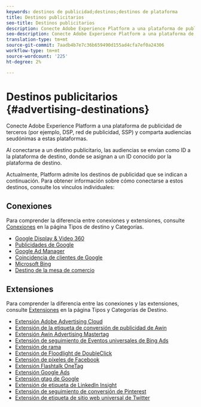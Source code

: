 ```yaml
---
keywords: destinos de publicidad;destinos;destinos de plataforma
title: Destinos publicitarios
seo-title: Destinos publicitarios
description: Conecte Adobe Experience Platform a una plataforma de publicidad de terceros (por ejemplo, DSP, red de publicidad, SSP) y comparta audiencias seudónimas a estas plataformas.
seo-description: Conecte Adobe Experience Platform a una plataforma de publicidad de terceros (por ejemplo, DSP, red de publicidad, SSP) y comparta audiencias seudónimas a estas plataformas.
translation-type: tm+mt
source-git-commit: 7aadb4b7e7c36b659490d155ad4cfa7ef0a24306
workflow-type: tm+mt
source-wordcount: '225'
ht-degree: 2%

---
```



# Destinos publicitarios {#advertising-destinations}

Conecte Adobe Experience Platform a una plataforma de publicidad de terceros (por ejemplo, DSP, red de publicidad, SSP) y comparta audiencias seudónimas a estas plataformas.

Al conectarse a un destino publicitario, las audiencias se envían como ID a la plataforma de destino, donde se asignan a un ID conocido por la plataforma de destino.

Actualmente, Platform admite los destinos de publicidad que se indican a continuación. Para obtener información sobre cómo conectarse a estos destinos, consulte los vínculos individuales:

## Conexiones

Para comprender la diferencia entre conexiones y extensiones, consulte [Conexiones](../../destination-types.md#connections) en la página Tipos de destino y Categorías.

- [Google Display &amp; Video 360](./google-dv360.md)
- [Publicidades de Google](./google-ads-destination.md)
- [Google Ad Manager](./google-ad-manager.md)
- [Coincidencia de clientes de Google](./google-customer-match.md)
- [Microsoft Bing](./bing.md)
- [Destino de la mesa de comercio](./tradedesk.md)

## Extensiones

Para comprender la diferencia entre las conexiones y las extensiones, consulte [Extensiones](../../destination-types.md#extensions) en la página Tipos y Categorías de Destino.

- [Extensión Adobe Advertising Cloud](./adobe-advertising-cloud.md)
- [Extensión de la etiqueta de conversión de publicidad de Awin](./awin-conversiontag.md)
- [Extensión Awin Advertising Mastertag](./awin-mastertag.md)
- [Extensión de seguimiento de Eventos universales de Bing Ads](./bing-ads.md)
- [Extensión de rama](./branch.md)
- [Extensión de Floodlight de DoubleClick](./doubleclick-floodlight.md)
- [Extensión de píxeles de Facebook](./facebook-pixel.md)
- [Extensión Flashtalk OneTag](./flashtalking.md)
- [Extensión Google Ads](./google-ads-extension.md)
- [Extensión gtag de Google](./gtag-advertising.md)
- [Extensión de etiqueta de LinkedIn Insight](./linkedin.md)
- [Extensión de seguimiento de conversión de Pinterest](./pinterest.md)
- [Extensión de etiqueta de sitio web universal de Twitter](./twitter-uwt.md)